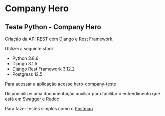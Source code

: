# Company Hero

## Teste Python - Company Hero

Criação da API REST com Django e Rest Framework.

Utilizei a seguinte stack

* Python 3.8.6
* Django 3.1.5
* Django Rest Framework 3.12.2
* Postgress 12.5

Para acessar a aplicação acesse [hero-company-teste](https://hero-company-teste.herokuapp.com/)

Disponibilizei uma documentação auxiliar para facilitar o entendimento que está
em [Swagger](https://hero-company-teste.herokuapp.com/swagger)
e [Redoc](https://hero-company-teste.herokuapp.com/redoc/)

Para fazer testes simples como o [Postman](https://documenter.getpostman.com/view/10291528/TW6tLVHU)

